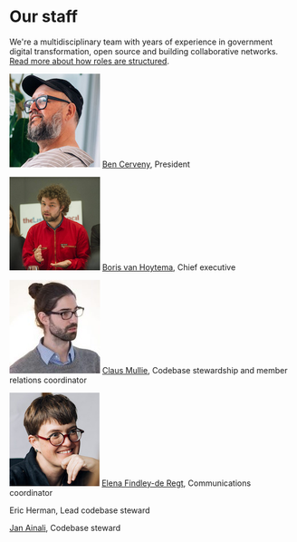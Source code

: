 
# Our staff

We're a multidisciplinary team with years of experience in government digital transformation, open source and building collaborative networks. [Read more about how roles are structured](https://about.publiccode.net/organization/staff.html).

![photo of Ben Cervey](../brand-assets/ben.jpg)
[Ben Cerveny](ben-bio.md), President

![photo of Boris van Hoyteam](../brand-assets/boris.png)
[Boris van Hoytema](boris-bio.md), Chief executive

![photo of Claus Mullie](../brand-assets/claus.jpg)
[Claus Mullie](claus-bio.md), Codebase stewardship and member relations coordinator

![photo of Elena Findley-de Regt](../brand-assets/elena-160x165.jpg)
[Elena Findley-de Regt](elena-bio.md), Communications coordinator

Eric Herman, Lead codebase steward

[Jan Ainali](jan-bio.md), Codebase steward
